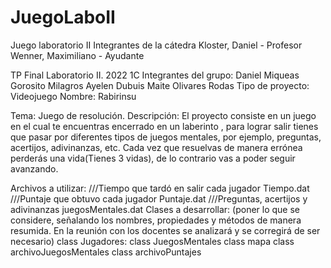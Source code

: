 # JuegoLaboII
Juego laboratorio II
Integrantes de la cátedra
Kloster, Daniel - Profesor
Wenner, Maximiliano - Ayudante

TP Final Laboratorio II. 2022 1C
Integrantes del grupo:
Daniel Miqueas Gorosito
Milagros Ayelen Dubuis
Maite Olivares Rodas
Tipo de proyecto: Videojuego
Nombre: Rabirinsu 



Tema: 
Juego de resolución.
Descripción: 
El proyecto consiste en un juego en el cual te encuentras encerrado en un laberinto , para lograr salir tienes que pasar por diferentes tipos de juegos mentales, por ejemplo, preguntas, acertijos, adivinanzas, etc. Cada vez que resuelvas de manera errónea perderás una vida(Tienes 3 vidas), de lo contrario vas a poder seguir avanzando.

Archivos a utilizar: 
///Tiempo que tardó en salir cada jugador
Tiempo.dat
///Puntaje que obtuvo cada jugador
Puntaje.dat
///Preguntas, acertijos y adivinanzas
juegosMentales.dat
Clases a desarrollar: (poner lo que se considere, señalando los nombres, propiedades y métodos de manera resumida. En la reunión con los docentes se analizará y se corregirá de ser necesario)
class Jugadores: 
class JuegosMentales
class mapa
class archivoJuegosMentales
class archivoPuntajes
